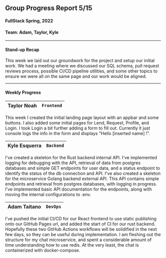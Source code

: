 ## Group Progress Report 5/15
#### FullStack Spring, 2022

#### Team: Adam, Taylor, Kyle

---

#### Stand-up Recap

This week we laid out our groundwork for the project and setup our initial work. We had a meeting where we discussed our SQL schema, pull request reviews process, possible CI/CD pipeline utilities, and some other topics to ensure we were all on the same page and our work would be aligned.

---

#### Weekly Progress

| Taylor Noah | `Frontend` |
| -- | -- |

This week I created the initial landing page layout with an appbar and some buttons. I also added some initial pages for Lend, Request, Profile, and Login. I took Login a bit further adding a form to fill out. Currently it just console logs the info in the form and displays “Hello [inserted name] !”.


| Kyle Esquerra | `Backend` | 
| -- | -- |

I've created a skeleton for the Rust backend internal API. I've implemented logging for debugging with the API, retrieval of data from postgres databases and simple GET endpoints for user data, and a status endpoint to identify the status of the db connection and API. 
I've also created a skeleton for the microservice Golang backend external API. This API contains simple endpoints and retrieval from postgres databases, with logging in progress. 
I've implemented basic API documentation for the endpoints, along with moving the internal configurations to .env. 

| Adam Taitano | `DevOps` | 
| -- | -- |

I've pushed the initial CI/CD for our React frontend to use static publishing onto our GitHub Pages url, and added the start of CI for our rust backend. Hopefully these two GitHub Actions workflows will be solidified in the next few days, so they can be useful during implementation. I am fleshing out the structure for my chat microservice, and spent a considerable amount of time understanding how to use redis. At the very least, the chat is containerized with docker-compose. 
